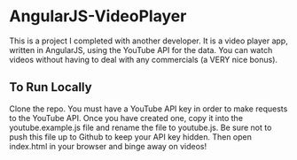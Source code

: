 # AngularJS-VideoPlayer

This is a project I completed with another developer.  It is a video player app, written in AngularJS, using the YouTube API for the data.  You can watch videos without having to deal with any commercials (a VERY nice bonus).

 ## To Run Locally
 
 Clone the repo.  You must have a YouTube API key in order to make requests to the YouTube API.  Once you have created one, copy it into the youtube.example.js file and rename the file to youtube.js.  Be sure not to push this file up to Github to keep your API key hidden.  Then open index.html in your browser and binge away on videos!
 
